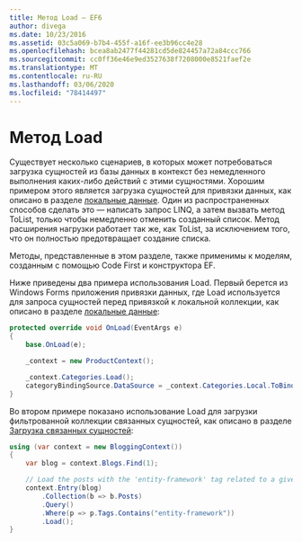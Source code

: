 ```yaml
---
title: Метод Load — EF6
author: divega
ms.date: 10/23/2016
ms.assetid: 03c5a069-b7b4-455f-a16f-ee3b96cc4e28
ms.openlocfilehash: bcea8ab2477f44281cd5de824457a72a84ccc766
ms.sourcegitcommit: cc0ff36e46e9ed3527638f7208000e8521faef2e
ms.translationtype: MT
ms.contentlocale: ru-RU
ms.lasthandoff: 03/06/2020
ms.locfileid: "78414497"
---
```

# <a name="the-load-method"></a>Метод Load
Существует несколько сценариев, в которых может потребоваться загрузка сущностей из базы данных в контекст без немедленного выполнения каких-либо действий с этими сущностями. Хорошим примером этого является загрузка сущностей для привязки данных, как описано в разделе [локальные данные](~/ef6/querying/local-data.md). Один из распространенных способов сделать это — написать запрос LINQ, а затем вызвать метод ToList, только чтобы немедленно отменить созданный список. Метод расширения нагрузки работает так же, как ToList, за исключением того, что он полностью предотвращает создание списка.  

Методы, представленные в этом разделе, также применимы к моделям, созданным с помощью Code First и конструктора EF.  

Ниже приведены два примера использования Load. Первый берется из Windows Forms приложения привязки данных, где Load используется для запроса сущностей перед привязкой к локальной коллекции, как описано в разделе [локальные данные](~/ef6/querying/local-data.md):  

``` csharp
protected override void OnLoad(EventArgs e)
{
    base.OnLoad(e);

    _context = new ProductContext();

    _context.Categories.Load();
    categoryBindingSource.DataSource = _context.Categories.Local.ToBindingList();
}
```  

Во втором примере показано использование Load для загрузки фильтрованной коллекции связанных сущностей, как описано в разделе [Загрузка связанных сущностей](~/ef6/querying/related-data.md):  

``` csharp
using (var context = new BloggingContext())
{
    var blog = context.Blogs.Find(1);

    // Load the posts with the 'entity-framework' tag related to a given blog
    context.Entry(blog)
        .Collection(b => b.Posts)
        .Query()
        .Where(p => p.Tags.Contains("entity-framework"))
        .Load();
}
```  
